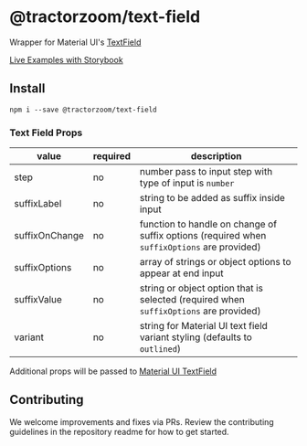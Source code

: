 # @tractorzoom/text-field

Wrapper for Material UI's [TextField](https://material-ui.com/components/text-fields/#text-field)

[Live Examples with Storybook](https://tractorzoom.github.io/component-library/?path=/story/text-field)

## Install

```
npm i --save @tractorzoom/text-field
```

### Text Field Props

| value          | required | description                                                                                 |
| -------------- | -------- | ------------------------------------------------------------------------------------------- |
| step           | no       | number pass to input step with type of input is `number`                                    |
| suffixLabel    | no       | string to be added as suffix inside input                                                   |
| suffixOnChange | no       | function to handle on change of suffix options (required when `suffixOptions` are provided) |
| suffixOptions  | no       | array of strings or object options to appear at end input                                   |
| suffixValue    | no       | string or object option that is selected (required when `suffixOptions` are provided)       |
| variant        | no       | string for Material UI text field variant styling (defaults to `outlined`)                  |

Additional props will be passed to [Material UI TextField](https://material-ui.com/api/text-field/)

## Contributing

We welcome improvements and fixes via PRs. Review the contributing guidelines in the repository readme for how to get started.
